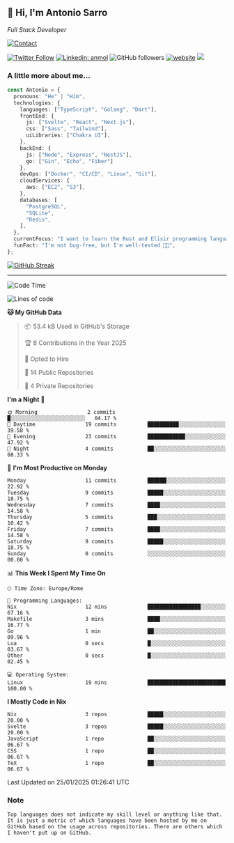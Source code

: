 <h2>
    👋 Hi, I'm Antonio Sarro 
</h2>
<p><em>
    Full Stack Developer
</em></p>

[![Contact](https://img.shields.io/badge/Contact-222222?style=for-the-badge&logo=protonmail&logoColor=#6D4AFF)](mailto:contact@antoniosarro.dev)

[![Twitter Follow](https://img.shields.io/twitter/follow/_antoniosarro_?label=Follow)](https://twitter.com/intent/follow?screen_name=_antoniosarro_)
[![Linkedin: anmol](https://img.shields.io/badge/-anmol-blue?style=flat-square&logo=Linkedin&logoColor=white&link=https://www.linkedin.com/in/antoniosarro99/)](https://www.linkedin.com/in/antoniosarro99/)
![GitHub followers](https://img.shields.io/github/followers/antoniosarro?label=Follow&style=social)
[![website](https://img.shields.io/badge/Website-46a2f1.svg?&style=flat-square&logo=Google-Chrome&logoColor=white&link=https://antoniosarro.dev/)](https://antoniosarro.dev/)
![](https://visitor-badge.glitch.me/badge?page_id=antoniosarro.antoniosarro)

### A little more about me...

```typescript
const Antonio = {
  pronouns: "He" | "Him",
  technologies: {
    languages: ["TypeScript", "Golang", "Dart"],
    frontEnd: {
      js: ["Svelte", "React", "Next.js"],
      css: ["Sass", "Tailwind"],
      uiLibraries: ["Chakra UI"],
    },
    backEnd: {
      js: ["Node", "Express", "NestJS"],
      go: ["Gin", "Echo", "Fiber"]
    },
    devOps: ["Docker", "CI/CD", "Linux", "Git"],
    cloudServices: {
      aws: ["EC2", "S3"],
    },
    databases: [
      "PostgreSQL",
      "SQLite",
      "Redis",
    ],
  },
  currentFocus: "I want to learn the Rust and Elixir programming languages",
  funFact: "I'm not bug-free, but I'm well-tested 😶‍🌫️",
};
```

[![GitHub Streak](https://streak-stats.demolab.com?user=antoniosarro&theme=github-dark-dimmed&hide_border=true)](https://git.io/streak-stats)

---

<!--START_SECTION:waka-->
![Code Time](http://img.shields.io/badge/Code%20Time-35%20hrs%2030%20mins-blue)

![Lines of code](https://img.shields.io/badge/From%20Hello%20World%20I%27ve%20Written-40.0%20thousand%20lines%20of%20code-blue)

**🐱 My GitHub Data** 

> 📦 53.4 kB Used in GitHub's Storage 
 > 
> 🏆 8 Contributions in the Year 2025
 > 
> 💼 Opted to Hire
 > 
> 📜 14 Public Repositories 
 > 
> 🔑 4 Private Repositories 
 > 
**I'm a Night 🦉** 

```text
🌞 Morning                2 commits           █░░░░░░░░░░░░░░░░░░░░░░░░   04.17 % 
🌆 Daytime                19 commits          ██████████░░░░░░░░░░░░░░░   39.58 % 
🌃 Evening                23 commits          ████████████░░░░░░░░░░░░░   47.92 % 
🌙 Night                  4 commits           ██░░░░░░░░░░░░░░░░░░░░░░░   08.33 % 
```
📅 **I'm Most Productive on Monday** 

```text
Monday                   11 commits          ██████░░░░░░░░░░░░░░░░░░░   22.92 % 
Tuesday                  9 commits           █████░░░░░░░░░░░░░░░░░░░░   18.75 % 
Wednesday                7 commits           ████░░░░░░░░░░░░░░░░░░░░░   14.58 % 
Thursday                 5 commits           ███░░░░░░░░░░░░░░░░░░░░░░   10.42 % 
Friday                   7 commits           ████░░░░░░░░░░░░░░░░░░░░░   14.58 % 
Saturday                 9 commits           █████░░░░░░░░░░░░░░░░░░░░   18.75 % 
Sunday                   0 commits           ░░░░░░░░░░░░░░░░░░░░░░░░░   00.00 % 
```


📊 **This Week I Spent My Time On** 

```text
🕑︎ Time Zone: Europe/Rome

💬 Programming Languages: 
Nix                      12 mins             █████████████████░░░░░░░░   67.16 % 
Makefile                 3 mins              ████░░░░░░░░░░░░░░░░░░░░░   16.77 % 
Go                       1 min               ██░░░░░░░░░░░░░░░░░░░░░░░   09.96 % 
Lua                      0 secs              █░░░░░░░░░░░░░░░░░░░░░░░░   03.67 % 
Other                    0 secs              █░░░░░░░░░░░░░░░░░░░░░░░░   02.45 % 

💻 Operating System: 
Linux                    19 mins             █████████████████████████   100.00 % 
```

**I Mostly Code in Nix** 

```text
Nix                      3 repos             █████░░░░░░░░░░░░░░░░░░░░   20.00 % 
Svelte                   3 repos             █████░░░░░░░░░░░░░░░░░░░░   20.00 % 
JavaScript               1 repo              ██░░░░░░░░░░░░░░░░░░░░░░░   06.67 % 
CSS                      1 repo              ██░░░░░░░░░░░░░░░░░░░░░░░   06.67 % 
TeX                      1 repo              ██░░░░░░░░░░░░░░░░░░░░░░░   06.67 % 
```




 Last Updated on 25/01/2025 01:26:41 UTC
<!--END_SECTION:waka-->

### Note
```text
Top languages does not indicate my skill level or anything like that. It is just a metric of which languages have been hosted by me on GitHub based on the usage across repositories. There are others which I haven't put up on GitHub.
```
